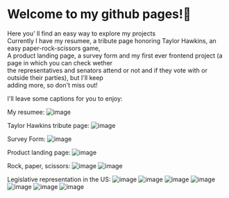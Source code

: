 <h1>Welcome to my github pages!👋</h1>
Here you' ll find an easy way to explore my projects<br>
Currently I have my resumee, a tribute page honoring Taylor Hawkins, an easy paper-rock-scissors game, <br>
A product landing page, a survey form and my first ever frontend project (a page in which you can check wether <br>
the representatives and senators attend or not and if they vote with or outside their parties), but I'll keep <br>
adding more, so don't miss out!

I'll leave some captions for you to enjoy:

My resumee:
![image](https://user-images.githubusercontent.com/60817728/166256238-b849b8a5-a566-460d-afa0-db80e5ed6b32.png)

Taylor Hawkins tribute page:
![image](https://user-images.githubusercontent.com/60817728/166256439-1b352a1d-95da-4dc1-813b-d16ca2c40771.png)

Survey Form:
![image](https://user-images.githubusercontent.com/60817728/166256605-34d39f86-3a6b-45d9-8484-0d36a5ff582f.png)

Product landing page:
![image](https://user-images.githubusercontent.com/60817728/166256752-515a17d3-dbb5-4dad-87e8-1e5c6a5ac437.png)

Rock, paper, scissors:
![image](https://user-images.githubusercontent.com/60817728/166257003-8b45d4ff-2f76-44ba-800b-4e98fa1c6682.png)
![image](https://user-images.githubusercontent.com/60817728/166257061-4473167e-b4a7-46d5-8aec-730a65b1adcb.png)

Legislative representation in the US:
![image](https://user-images.githubusercontent.com/60817728/166257323-8c761a7f-11d4-4de9-bec9-0ba27439cc02.png)
![image](https://user-images.githubusercontent.com/60817728/166257438-724d3a25-92ae-4fd5-ad4e-c4ef2ef2b7f7.png)
![image](https://user-images.githubusercontent.com/60817728/166257542-7cd859f0-44de-4beb-92a3-e3e8f060a762.png)
![image](https://user-images.githubusercontent.com/60817728/166257643-5ccd3e76-5fc6-4bc1-b5d6-128b4b489594.png)
![image](https://user-images.githubusercontent.com/60817728/166257759-0554867d-40da-427e-b7ed-ac56219f47b5.png)
![image](https://user-images.githubusercontent.com/60817728/166257875-ee396f15-2d2f-4bb1-ad4a-349f3e0c2f04.png)
![image](https://user-images.githubusercontent.com/60817728/166258022-1685d87b-c438-4c85-85ff-8a5063c4369f.png)
